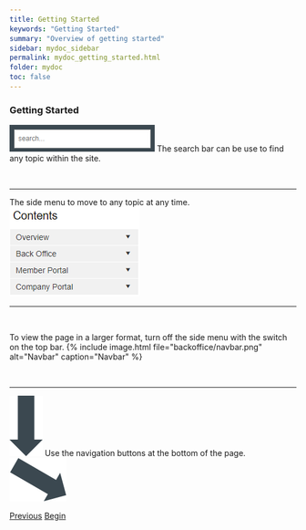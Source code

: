 ```yaml
---
title: Getting Started
keywords: "Getting Started"
summary: "Overview of getting started"
sidebar: mydoc_sidebar
permalink: mydoc_getting_started.html
folder: mydoc
toc: false
---
```


### Getting Started

<img src="images/backoffice/search.png" alt="Search" /> The search bar can be use to find any topic within the site.

<br/>

___


The side menu to move to any topic at any time. <img src="images/backoffice/sidemenu.png" alt="Side Menu" />

___

<br/>

To view the page in a larger format, turn off the side menu with the switch on the top bar.
{% include image.html file="backoffice/navbar.png" alt="Navbar" caption="Navbar" %}

<br/>

___

<img src="images/backoffice/downarrow2.png" alt="Down Arrow" /> Use the navigation buttons at the bottom of the page. <img src="images/backoffice/downrightarrow.png" alt="Down Arrow" />

<a class="btn btn-default btn-lg pull-left" href="index.html" role="button">Previous</a>
<a class="btn btn-primary btn-lg pull-right" href="mydoc_dashboard_and_menu_overview.html" role="button">Begin</a>
